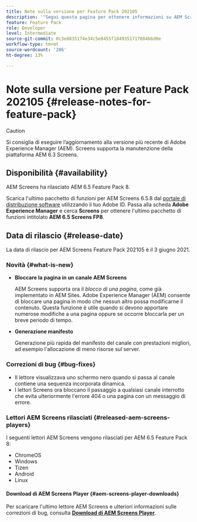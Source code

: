 ```yaml
---
title: Note sulla versione per Feature Pack 202105
description: '"Segui questa pagina per ottenere informazioni su AEM Screens Feature Pack 202105 rilasciato il 10 giugno 2021."'
feature: Feature Pack
role: Developer
level: Intermediate
source-git-commit: 0c3e8835174e34c5e8455f1849351717884b6d0e
workflow-type: tm+mt
source-wordcount: '286'
ht-degree: 13%

---
```


# Note sulla versione per Feature Pack 202105 {#release-notes-for-feature-pack}

>[!CAUTION]
>Si consiglia di eseguire l’aggiornamento alla versione più recente di Adobe Experience Manager (AEM). Screens supporta la manutenzione della piattaforma AEM 6.3 Screens.

## Disponibilità {#availability}

AEM Screens ha rilasciato AEM 6.5 Feature Pack 8.

Scarica l&#39;ultimo pacchetto di funzioni per AEM Screens 6.5.8 dal [portale di distribuzione software](https://experience.adobe.com/#/downloads/content/software-distribution/en/aem.html) utilizzando il tuo Adobe ID. Passa alla scheda **Adobe Experience Manager** e cerca **Screens** per ottenere l&#39;ultimo pacchetto di funzioni intitolato **AEM 6.5 Screens FP8**.

## Data di rilascio {#release-date}

La data di rilascio per AEM Screens Feature Pack 202105 è il 3 giugno 2021.

### Novità {#what-is-new}

* **Bloccare la pagina in un canale AEM Screens**

   AEM Screens supporta ora il *blocco di una pagina*, come già implementato in AEM Sites. Adobe Experience Manager (AEM) consente di bloccare una pagina in modo che nessun altro possa modificarne il contenuto. Questa funzione è utile quando si devono apportare numerose modifiche a una pagina oppure se occorre bloccarla per un breve periodo di tempo.

* **Generazione manifesto**

   Generazione più rapida del manifesto del canale con prestazioni migliori, ad esempio l&#39;allocazione di meno risorse sul server.

### Correzioni di bug {#bug-fixes}

* Il lettore visualizzava uno schermo nero quando si passa al canale contiene una sequenza incorporata dinamica.
* I lettori Screens ora bloccano il passaggio a qualsiasi canale interrotto che evita ulteriormente l&#39;errore 404 o una pagina con un messaggio di errore.

### Lettori AEM Screens rilasciati {#released-aem-screens-players}

I seguenti lettori AEM Screens vengono rilasciati per AEM 6.5 Feature Pack 8:

* ChromeOS
* Windows
* Tizen
* Android
* Linux

#### Download di AEM Screens Player {#aem-screens-player-downloads}

Per scaricare l&#39;ultimo lettore AEM Screens e ulteriori informazioni sulle correzioni di bug, consulta **[Download di AEM Screens Player](https://download.macromedia.com/screens/index.html)**.
